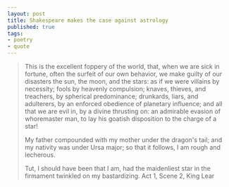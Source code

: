 ```yaml
---
layout: post
title: Shakespeare makes the case against astrology
published: true
tags:
- poetry
- quote
---
```


> This is the excellent foppery of the world, 
> that, when we are sick in fortune,
> often the surfeit of our own behavior,
> we make guilty of our disasters the sun, the moon, and the stars: 
> as if we were villains by necessity; 
> fools by heavenly compulsion; 
> knaves, thieves, and treachers, by spherical predominance; 
> drunkards, liars, and adulterers, by an enforced obedience of planetary influence; 
> and all that we are evil in, by a divine thrusting on: 
> an admirable evasion of whoremaster man, to lay his goatish disposition to the charge of a star! 
> 
> My father compounded with my mother under the dragon's tail; 
> and my nativity was under Ursa major; 
> so that it follows, I am rough and lecherous. 
> 
> Tut, I should have been that I am, had the maidenliest star 
> in the firmament twinkled on my bastardizing.
Act 1, Scene 2, King Lear